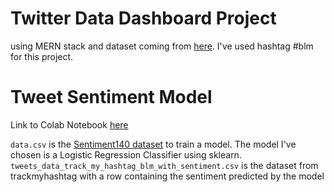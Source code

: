 # Twitter Data Dashboard Project
using MERN stack and dataset coming from [here](https://www.trackmyhashtag.com/). I've used hashtag #blm for this project.

# Tweet Sentiment Model
Link to Colab Notebook [here](https://colab.research.google.com/drive/1joSi1qIt39ccb1tftFyDt_qIXB9gUR2v?usp=sharing)

`data.csv` is the [Sentiment140 dataset](https://www.kaggle.com/datasets/kazanova/sentiment140) to train a model. The model I've chosen is a Logistic Regression Classifier using sklearn.
`tweets_data_track_my_hashtag_blm_with_sentiment.csv` is the dataset from trackmyhashtag with a row containing the sentiment predicted by
the model
